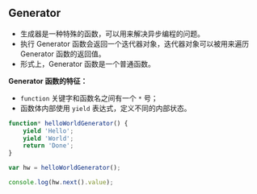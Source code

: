 ## Generator

+ 生成器是一种特殊的函数，可以用来解决异步编程的问题。
+ 执行 Generator 函数会返回一个迭代器对象，迭代器对象可以被用来遍历 Generator 函数的返回值。
+ 形式上，Generator 函数是一个普通函数。

**Generator 函数的特征：**
+ `function` 关键字和函数名之间有一个 `*` 号；
+ 函数体内部使用 `yield` 表达式，定义不同的内部状态。

```javascript
function* helloWorldGenerator() {
    yield 'Hello';
    yield 'World';
    return 'Done';
}

var hw = helloWorldGenerator();

console.log(hw.next().value);
```
